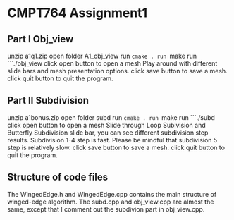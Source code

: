 # CMPT764 Assignment1

## Part I Obj_view 
unzip a1q1.zip
open folder A1_obj_view
run ```cmake .
run ```make
run ```./obj_view
click open button to open a mesh 
Play around with different slide bars and mesh presentation options.
click save button to save a mesh.
click quit button to quit the program.

## Part II Subdivision
unzip a1bonus.zip
open folder subd
run ```cmake .
run ```make
run ```./subd
click open button to open a mesh 
Slide through Loop Subivision and Butterfly Subdivision slide bar, you can see different subdivision step results. Subdivision 1-4 step is fast. Please be mindful that subdivision 5 step is relatively slow.
click save button to save a mesh.
click quit button to quit the program.

## Structure of code files
The WingedEdge.h and WingedEdge.cpp contains the main structure of winged-edge algorithm.
The subd.cpp and obj_view.cpp are almost the same, except that I comment out the subdivion part in obj_view.cpp. 

